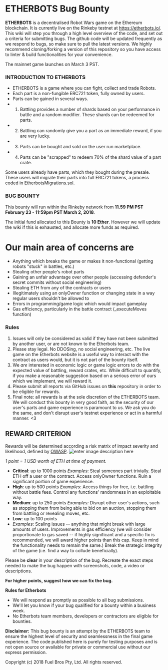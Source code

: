 
# ETHERBOTS Bug Bounty

**ETHERBOTS** is a decentralised Robot Wars game on the Ethereum blockchain. It is currently live on the Rinkeby testnet at https://etherbots.io/. This wiki will step you through a high level overview of the code, and set out a criteria for submitting bugs. The github code will be updated frequently as we respond to bugs, so make sure to pull the latest versions. We highly recommend cloning/forking a version of this repository so you have access to linter & build functionalities for your convenience.

The mainnet game launches on March 3 PST.


### INTRODUCTION TO ETHERBOTS

- ETHERBOTS is a game where you can fight, collect and trade Robots. 
- Each part is a non-fungible ERC721 token, fully owned by users.
- Parts can be gained in several ways.
- 1. Battling provides a number of shards based on your performance in battle and a random modifier. These shards can be redeemed for parts.
- 2. Battling can randomly give you a part as an immediate reward, if you are very lucky.
- 3. Parts can be bought and sold on the user run marketplace.
- 4. Parts can be "scrapped" to redeem 70% of the shard value of a part crate.

Some users already have parts, which they bought during the presale. These users will migrate their parts into full ERC721 tokens, a process coded in EtherbotsMigrations.sol.

### BUG BOUNTY

This bounty will run within the Rinkeby network from <b> 11.59 PM PST February 23 - 11:59pm PST March 2, 2018</b>.

The initial fund allocated to this Bounty is **10 Ether**. However we will update the wiki if this is exhausted, and allocate more funds as required.


# Our main area of concerns are
-   Anything which breaks the game or makes it non-functional (getting robots "stuck" in battles, etc.)
- Stealing other people's robot parts
- Gaining an unfair advantage over other people (accessing defender's secret commits without social engineering)
- Stealing ETH from any of the contracts or users
- Illegitimately using an onlyOwner function or changing state in a way regular users shouldn't be allowed to
- Errors in programming/game logic which would impact gameplay
- Gas efficiency, particularly in the battle contract (_executeMoves function)


### Rules
1. Issues will only be considered as valid if they have not been submitted by another user, or are not known to the Etherbots team. 
2. Please stay legal. No DDOSing, no social engineering, etc. The live game on the Etherbots website is a useful way to interact with the contract as users would, but it is not part of the bounty itself. 
3. We *are* interested in economic logic or game logic errors to do with the expected value of battling, reward crates, etc. While difficult to quantify, if you make a reasonable suggestion based on a serious error of ours which we implement, we will reward it.
4. Please submit all reports via GitHub issues on **this** repository in order to be eligible for rewards.
5. Final note: all rewards is at the sole discretion of the ETHERBOTS team. We will conduct this bounty in very good faith, as the security of our user's parts and game experience is paramount to us. We ask you do the same, and don't disrupt user's testnet experience or act in a harmful manner. <3 
## REWARD CRITERION

Rewards will be determined according a risk matrix of impact severity and likelihood, defined by 
  [OWASP](https://www.owasp.org/index.php/OWASP_Risk_Rating_Methodology).
![enter image description here](https://masterykatas.files.wordpress.com/2010/05/riskrating.jpg)

*1 point = 1 USD worth of ETH at time of payment.*
- **Critical**: up to 1000 points 
*Examples*: Steal someones part trivially. Steal ETH off a user or the contract. Access onlyOwner functions. Ruin a significant portion of game experience. 
- **High**: up to 500 points
*Examples*: Access things for free, i.e. battling without battle fees. Control any functions' randomness in an exploitable way.
- **Medium**: up to 250 points
*Examples:* Disrupt other user's actions, such as stopping them from being able to bid on an auction, stopping them from battling or revealing moves, etc. 
- **Low**: up to 100 points
- *Examples*: Scaling issues -- anything that might break with large amounts of users. Improvements in gas efficiency (we will consider proportionate to gas saved -- if highly significant and a specific fix is recommended, we will award higher points than this cap. Keep in mind the functionality needs to remain the same.)  Break the strategic integrity of the game (i.e. find a way to collude beneficially). 

Please be **clear** in your description of the bug. Recreate the exact steps needed to make the bug happen with screenshots, code, a video or descriptions.

**For higher points, suggest how we can fix the bug.**

**Rules for Etherbots**
- We will respond as  promptly as possible to all bug submissions.
- We'll let you know if your bug qualified for a bounty within a business week.
- No Etherbots team members, developers or contractors are eligible for bounties.


<b>Disclaimer:</b>
This bug bounty is an attempt by the ETHERBOTS team to ensure the highest level of security and seamlessness in the final game experience. The code published here is purely for testing purposes and is not open source or available for private or commercial use without our express permission.

Copyright (c) 2018 Fuel Bros Pty, Ltd. All rights reserved.
